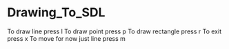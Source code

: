 # Drawing_To_SDL

To draw line press l
To draw point press p
To draw rectangle press r
To exit press x
To move for now just line press m
